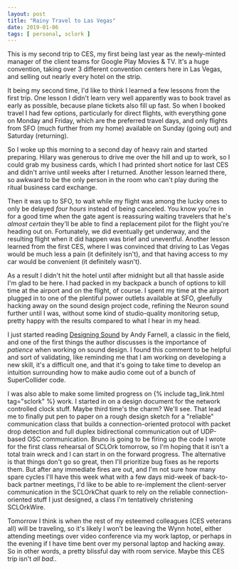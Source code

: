 ```yaml
---
layout: post
title: "Rainy Travel to Las Vegas"
date: 2019-01-06
tags: [ personal, sclork ]
---
```


This is my second trip to CES, my first being last year as the newly-minted
manager of the client teams for Google Play Movies & TV. It's a huge convention,
taking over 3 different convention centers here in Las Vegas, and selling out
nearly every hotel on the strip.

It being my second time, I'd like to think I learned a few lessons from the
first trip. One lesson I didn't learn very well apparently was to book travel
as early as possible, because plane tickets also fill up fast. So when I booked
travel I had few options, particularly for direct flights, with everything gone
on Monday and Friday, which are the preferred travel days, and only flights
from SFO (much further from my home) available on Sunday (going out) and
Saturday (returning).

So I woke up this morning to a second day of heavy rain and started preparing.
Hilary was generous to drive me over the hill and up to work, so I could grab
my business cards, which I had printed short notice for last CES and didn't
arrive until weeks after I returned. Another lesson learned there, so awkward
to be the only person in the room who can't play during the ritual business
card exchange.

Then it was up to SFO, to wait while my flight was among the lucky ones to only
be delayed *four hours* instead of being canceled. You know you're in for a good
time when the gate agent is reassuring waiting travelers that he's
*almost certain* they'll be able to find a replacement pilot for the flight
you're heading out on. Fortunately, we did eventually get underway, and the
resulting flight when it did happen was brief and uneventful. Another lesson
learned from the first CES, where I was convinced that driving to Las Vegas
would be much less a pain (it definitely isn't), and that having access to
my car would be convenient (it definitely wasn't).

As a result I didn't hit the hotel until after midnight but all that hassle
aside I'm glad to be here. I had packed in my backpack a bunch of options to
kill time at the airport and on the flight, of course. I spent my time at the
airport plugged in to one of the plentiful power outlets available at SFO,
gleefully hacking away on the sound design project code, refining the Neuron
sound further until I was, without some kind of studio-quality monitoring
setup, pretty happy with the results compared to what I hear in my head.

I just started reading
[Designing Sound](https://mitpress.mit.edu/books/designing-sound) by Andy
Farnell, a classic in the field, and one of the first things the author
discusses is the importance of *patience* when working on sound design. I found
this comment to be helpful and sort of validating, like reminding me that I
am working on developing a new skill, it's a difficult one, and that it's going
to take time to develop an intuition surrounding how to make audio come out of
a bunch of SuperCollider code.

I was also able to make some limited progress on
{% include tag_link.html tag="sclork" %} work. I started in on a design document
for the network controlled clock stuff. Maybe third time's the charm? We'll see.
That lead me to finally put pen to paper on a rough design sketch for a
"reliable" communication class that builds a connection-oriented protocol with
packet drop detection and full duplex bidirectional communication out of
UDP-based OSC communication. Bruno is going to be firing up the
code I wrote for the first class rehearsal of SCLOrk tomorrow, so I'm hoping
that it isn't a total train wreck and I can start in on the forward progress.
The alternative is that things don't go so great, then I'll prioritize bug
fixes as he reports them. But after any immediate fires are out, and I'm not sure
how many spare cycles I'll have this week what with a few days mid-week of
back-to-back partner meetings, I'd like to be able to re-implement the
client-server communication in the SCLOrkChat quark to rely on the reliable
connection-oriented stuff I just designed, a class I'm tentatively christening
SCLOrkWire.

Tomorrow I think is when the rest of my esteemed colleagues (CES veterans all)
will be traveling, so it's likely I won't be leaving the Wynn hotel, either
attending meetings over video conference via my work laptop, or perhaps in the
evening if I have time bent over my personal laptop and hacking away. So in
other words, a pretty blissful day with room service. Maybe this CES trip isn't
*all bad..*

